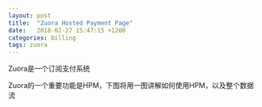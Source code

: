 ```yaml
---
layout: post
title:  "Zuora Hosted Payment Page"
date:   2018-02-27 15:47:15 +1200
categories: billing
tags: zuora
---
```

Zuora是一个订阅支付系统  

Zuora的一个重要功能是HPM，下图将用一图讲解如何使用HPM，以及整个数据流  